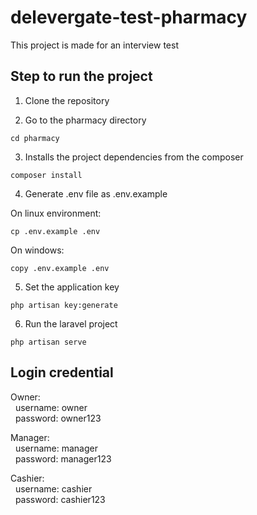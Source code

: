 # delevergate-test-pharmacy
This project is made for an interview test

## Step to run the project ##

1. Clone the repository

2. Go to the pharmacy directory
 ```
cd pharmacy
 ```
3. Installs the project dependencies from the composer
```
composer install
```
4. Generate .env file as .env.example

On linux environment:
```
cp .env.example .env
```
On windows:
```
copy .env.example .env
```
5. Set the application key
```
php artisan key:generate
```
6. Run the laravel project
 ```
php artisan serve
 ```


## Login credential ##


Owner:\
&nbsp;&nbsp;username: owner\
&nbsp;&nbsp;password: owner123

Manager:\
&nbsp;&nbsp;username: manager\
&nbsp;&nbsp;password: manager123

Cashier:\
&nbsp;&nbsp;username: cashier\
&nbsp;&nbsp;password: cashier123
